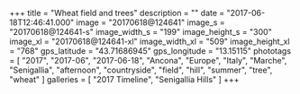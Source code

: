 +++
title = "Wheat field and trees"
description = ""
date = "2017-06-18T12:46:41.000"
image = "20170618@124641"
image_s = "20170618@124641-s"
image_width_s = "199"
image_height_s = "300"
image_xl = "20170618@124641-xl"
image_width_xl = "509"
image_height_xl = "768"
gps_latitude = "43.71686945"
gps_longitude = "13.15115"
phototags = [ "2017", "2017-06", "2017-06-18", "Ancona", "Europe", "Italy", "Marche", "Senigallia", "afternoon", "countryside", "field", "hill", "summer", "tree", "wheat" ]
galleries = [ "2017 Timeline", "Senigallia Hills" ]
+++
